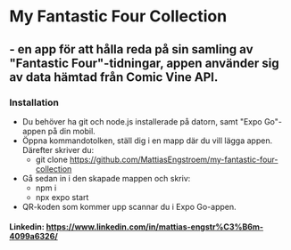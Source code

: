 # My Fantastic Four Collection

## - en app för att hålla reda på sin samling av "Fantastic Four"-tidningar, appen använder sig av data hämtad från Comic Vine API.

### Installation

- Du behöver ha git och node.js installerade på datorn, samt "Expo Go"-appen på din mobil.
- Öppna kommandotolken, ställ dig i en mapp där du vill lägga appen. Därefter skriver du:
  - git clone https://github.com/MattiasEngstroem/my-fantastic-four-collection
- Gå sedan in i den skapade mappen och skriv:
  - npm i
  - npx expo start
- QR-koden som kommer upp scannar du i Expo Go-appen.

#### Linkedin: https://www.linkedin.com/in/mattias-engstr%C3%B6m-4099a6326/
